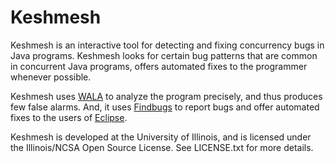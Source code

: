 Keshmesh
========

Keshmesh is an interactive tool for detecting and fixing concurrency bugs in
Java programs. Keshmesh looks for certain bug patterns that are common in
concurrent Java programs, offers automated fixes to the programmer whenever
possible.

Keshmesh uses [WALA](http://wala.sf.net) to analyze the program precisely, and
thus produces few false alarms. And, it uses [Findbugs](http://findbugs.sf.net) to report bugs and offer automated fixes to the users of [Eclipse](http://eclipse.org).

Keshmesh is developed at the University of Illinois, and is licensed under the
Illinois/NCSA Open Source License. See LICENSE.txt for more details.

